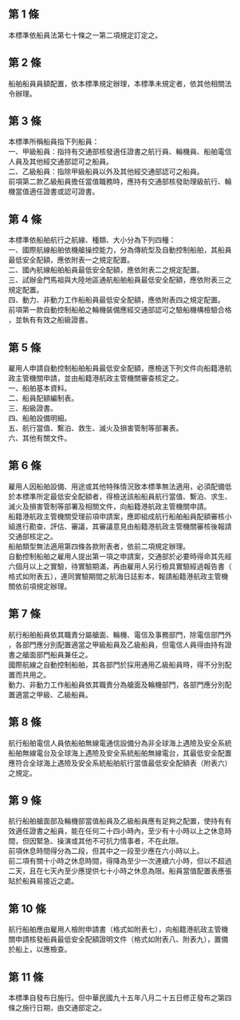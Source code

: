 第 1 條
-------
本標準依船員法第七十條之一第二項規定訂定之。

第 2 條
-------
船舶船員員額配置，依本標準規定辦理，本標準未規定者，依其他相關法  
令辦理。

第 3 條
-------
本標準所稱船員指下列船員：  
一、甲級船員：指持有交通部核發適任證書之航行員、輪機員、船舶電信  
    人員及其他經交通部認可之船員。  
二、乙級船員：指除甲級船員以外及其他經交通部認可之船員。  
前項第二款乙級船員擔任當值職務時，應持有交通部核發助理級航行、輪  
機當值適任證書或認可證書。

第 4 條
-------
本標準依船舶航行之航線、種類、大小分為下列四種：  
一、國際航線船舶依機艙操控能力，分為傳統型及自動控制船舶，其船員  
    最低安全配額，應依附表一之規定配置。  
二、國內航線船舶船員最低安全配額，應依附表二之規定配置。  
三、試辦金門馬祖與大陸地區通航船舶船員最低安全配額，應依附表三之  
    規定配置。  
四、動力、非動力工作船船員最低安全配額，應依附表四之規定配置。  
前項第一款自動控制船舶之輪機裝備應經交通部認可之驗船機構檢驗合格  
，並執有有效之船級證書。

第 5 條
-------
雇用人申請自動控制船舶船員最低安全配額，應檢送下列文件向船籍港航  
政主管機關申請，並由船籍港航政主管機關審查核定之。  
一、船舶基本資料。  
二、船員配額編制表。  
三、船級證書。  
四、船舶設備明細。  
五、航行當值、繫泊、救生、滅火及損害管制等部署表。  
六、其他有關文件。

第 6 條
-------
雇用人因船舶設備、用途或其他特殊情況致本標準無法適用，必須配備低  
於本標準所定最低安全配額者，得檢送該船船員航行當值、繫泊、求生、  
滅火及損害管制等部署及相關文件，向船籍港航政主管機關申請。  
船籍港航政主管機關受理前項申請案，應即組成航行船舶船員配額審核小  
組進行勘查、評估、審議，其審議意見由船籍港航政主管機關審核後報請  
交通部核定之。  
船舶類型無法適用第四條各款附表者，依前二項規定辦理。  
自動控制船舶之雇用人提出第一項之申請案，交通部於必要時得命其先經  
六個月以上之實驗，待實驗期滿，再由雇用人另行檢具實驗經過報告書（  
格式如附表五），連同實驗期間之航海日誌影本，報請船籍港航政主管機  
關依前項規定辦理。

第 7 條
-------
航行船舶船員依其職責分屬艙面、輪機、電信及事務部門，除電信部門外  
，各部門應分別配置適當之甲級船員及乙級船員，但電信人員得由持有證  
書之艙面部門船員兼任之。  
國際航線之自動控制船舶，其各部門於採用通用乙級船員時，得不分別配  
置而共用之。  
動力、非動力工作船船員依其職責分為艙面及輪機部門，各部門應分別配  
置適當之甲級、乙級船員。

第 8 條
-------
航行船舶電信人員依船舶無線電通信設備分為非全球海上遇險及安全系統  
船舶無線電台及全球海上遇險及安全系統船舶無線電台，其最低安全配置  
應符合全球海上遇險及安全系統船舶航行當值最低安全配額表（附表六）  
之規定。

第 9 條
-------
航行船舶艙面部及輪機部當值船員及乙級船員應有足夠之配置，使持有有  
效適任證書之船員，能在任何二十四小時內，至少有十小時以上之休息時  
間，但因緊急、操演或其他不可抗力情事者，不在此限。  
前項休息時間得分為二段，但其中之一段至少應在六小時以上。  
前二項有關十小時之休息時間，得降為至少一次連續六小時，但以不超過  
二天，且在七天內至少應提供七十小時之休息為限。船員當值配置表應張  
貼於船員易接近之處。

第 10 條
--------
航行船舶應由雇用人檢附申請書（格式如附表七），向船籍港航政主管機  
關申請核發船員最低安全配額證明文件（格式如附表八、附表九），置備  
於船上，以應檢查。

第 11 條
--------
本標準自發布日施行。但中華民國九十五年八月二十五日修正發布之第四  
條之施行日期，由交通部定之。


